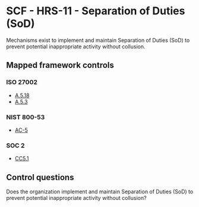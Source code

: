 # SCF - HRS-11 - Separation of Duties (SoD)
Mechanisms exist to implement and maintain Separation of Duties (SoD) to prevent potential inappropriate activity without collusion.
## Mapped framework controls
### ISO 27002
- [A.5.18](../iso27002/a-5.md#a518)
- [A.5.3](../iso27002/a-5.md#a53)
  
### NIST 800-53
- [AC-5](../nist80053/ac-5.md)
  
### SOC 2
- [CC5.1](../soc2/cc51.md)
  
## Control questions
Does the organization implement and maintain Separation of Duties (SoD) to prevent potential inappropriate activity without collusion?
  